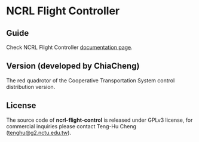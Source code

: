 # NCRL Flight Controller

## Guide

Check NCRL Flight Controller [documentation page](https://c-shengwen-tw.gitbook.io/ncrl-flight-controller/).

## Version (developed by ChiaCheng)
The red quadrotor of the Cooperative Transportation System control distribution version.

## License

The source code of **ncrl-flight-control** is released under GPLv3 license, for commercial inquiries please contact Teng-Hu Cheng (tenghu@g2.nctu.edu.tw).
